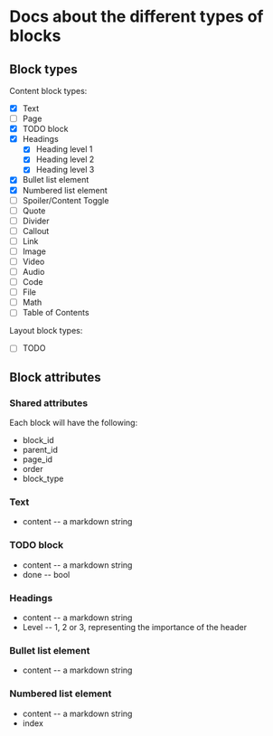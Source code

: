 # Docs about the different types of blocks

## Block types

Content block types:

 - [x] Text
 - [ ] Page
 - [x] TODO block
 - [x] Headings
   - [x] Heading level 1
   - [x] Heading level 2
   - [x] Heading level 3
 - [x] Bullet list element
 - [x] Numbered list element
 - [ ] Spoiler/Content Toggle
 - [ ] Quote
 - [ ] Divider
 - [ ] Callout
 - [ ] Link
 - [ ] Image
 - [ ] Video
 - [ ] Audio
 - [ ] Code
 - [ ] File
 - [ ] Math
 - [ ] Table of Contents

Layout block types:

 - [ ] TODO

## Block attributes

### Shared attributes

Each block will have the following:

 - block_id
 - parent_id
 - page_id
 - order
 - block_type

### Text

 - content -- a markdown string

### TODO block

 - content -- a markdown string
 - done -- bool

### Headings

 - content -- a markdown string
 - Level -- 1, 2 or 3, representing the importance of the header

### Bullet list element

 - content -- a markdown string

### Numbered list element

 - content -- a markdown string
 - index
